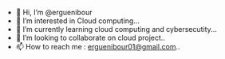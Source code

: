 - 👋 Hi, I’m @erguenibour
- 👀 I’m interested in Cloud computing...
- 🌱 I’m currently learning cloud computing and cybersecutity...
- 💞️ I’m looking to collaborate on cloud project..
- 📫 How to reach me : erguenibour01@gmail.com..

<!---
erguenibour/erguenibour is a ✨ special ✨ repository because its `README.md` (this file) appears on your GitHub profile.
You can click the Preview link to take a look at your changes.
--->
